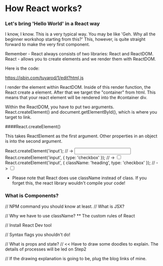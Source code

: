 # How React works?
### Let's bring 'Hello World' in a React way

I know, I know. This is a very typical way. You may be like 'Geh. Why all the beginner workshop starting from this?'
This, however, is quite straight forward to make the very first component.

Remember - React always consists of two libraries: React and ReactDOM.
React - allows you to create elements and we render them with ReactDOM.

Here is the code:

https://jsbin.com/tuyarod/1/edit?html,js

I render the element within ReactDOM. Inside of this render function, the React create a element.
After that we target the "container" from html.
This means that your react element will be rendered into the #container div.

Within the ReactDOM, you have to put two arguments.
React.createElement() and document.getElementById(), which is where you target to link.


####React.createElement()

This takes ReactElement as the first argument. Other properties in an object is into the second argument.

React.createElement('input');
// -> <input></input>
React.createElement('input', { type: 'checkbox' });
// -> <input type="checkbox"></input>
React.createElement('input', { className: 'heading', type: 'checkbox' });
// -> <input class="heading" type="checkbox"></input>

* Please note that React does use className instead of class. If you forget this, the react library wouldn't compile your code!

### What is Components?






// NPM command you should know at least.
// What is JSX?

// Why we have to use className? ** The custom rules of React

// Install React Dev tool

// Syntax flags you shouldn't do!

// What is props and state?
// << Have to draw some doodles to explain. The details of processes will be led on Step2

// If the drawing explanation is going to be, plug the blog links of mine.






